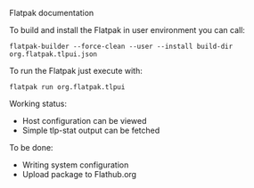 Flatpak documentation

To build and install the Flatpak in user environment you can call:

`flatpak-builder --force-clean --user --install build-dir org.flatpak.tlpui.json`

To run the Flatpak just execute with:

`flatpak run org.flatpak.tlpui`

Working status:

* Host configuration can be viewed
* Simple tlp-stat output can be fetched

To be done:

* Writing system configuration
* Upload package to Flathub.org